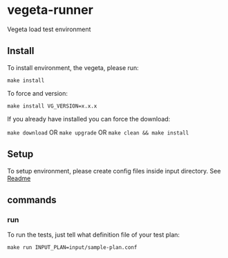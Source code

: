 # vegeta-runner

Vegeta load test environment

## Install

To install environment, the vegeta, please run:

`make install`

To force and version:

`make install VG_VERSION=x.x.x`

If you already have installed you can force the download:

`make download`
OR
`make upgrade`
OR
`make clean && make install`

## Setup

To setup environment, please create config files inside input directory. See [Readme](input/README.md)

## commands

### run

To run the tests, just tell what definition file of your test plan:

`make run INPUT_PLAN=input/sample-plan.conf`
